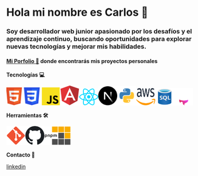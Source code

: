 # Hola mi nombre es Carlos 👋

### Soy desarrollador web junior apasionado por los desafíos y el aprendizaje continuo, buscando oportunidades para explorar nuevas tecnologías y mejorar mis habilidades.
 

#### [Mi Porfolio 📁](https://carlos-portafolio.vercel.app) donde encontrarás mis proyectos personales

**Tecnologías 💻**

<img src="img/HTML5_logo.svg" alt="HTML5" width="42"><img src="img/CSS3_logo.svg" alt="CSS" width="50"><img src="img/JavaScript-logo.svg" alt="javaScript" width="50"><img src="img/angular.svg" alt="angular" width="50"><img src="img/react.svg" alt="react" width="50"><img src="img/N-js.svg" alt="next.js" width="50"><img src="img/Python-logo.svg" alt="python" width="50"><img src="img/AWS.svg" alt="AWS" width="50" height="45"><img src="img/SQL.svg" alt="SQL icon" width="50" height="45"><img src="img/astro.svg" alt="astro" width="50" height="45">

**Herramientas 🛠️**

<img src="img/Git_icon.svg" alt="git" width="50"><img src="img/github.svg" alt="github" width="50"><img src="img/pnpm.svg" alt="pnpm icon" width="70">


**Contacto 📩** 

[linkedin](https://www.linkedin.com/in/carlos-pereyra-0b1014274)

